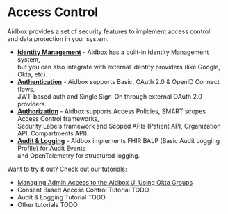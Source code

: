 # Access Control

Aidbox provides a set of security features to implement access control\
and data protection in your system.

* [**Identity Management**](identity-management/) - Aidbox has a built-in Identity Management system,\
  but you can also integrate with external identity providers (like Google, Okta, etc).
* [**Authentication**](authentication/) - Aidbox supports Basic, OAuth 2.0 & OpenID Connect flows,\
  JWT-based auth and Single Sign-On through external OAuth 2.0 providers.
* [**Authorization**](authorization/) - Aidbox supports Access Policies, SMART scopes Access Control frameworks,\
  Security Labels framework and Scoped APIs (Patient API, Organization API, Compartments API).
* [**Audit & Logging**](audit-and-logging.md) - Aidbox implements FHIR BALP (Basic Audit Logging Profile) for Audit Events\
  and OpenTelemetry for structured logging.

Want to try it out? Check out our tutorials:

* [Managing Admin Access to the Aidbox UI Using Okta Groups](../../tutorials/security-access-control-tutorials/managing-admin-access-to-the-aidbox-ui-using-okta-groups.md)
* Consent Based Access Control Tutorial TODO
* Audit & Logging Tutorial TODO
* Other tutorials TODO

